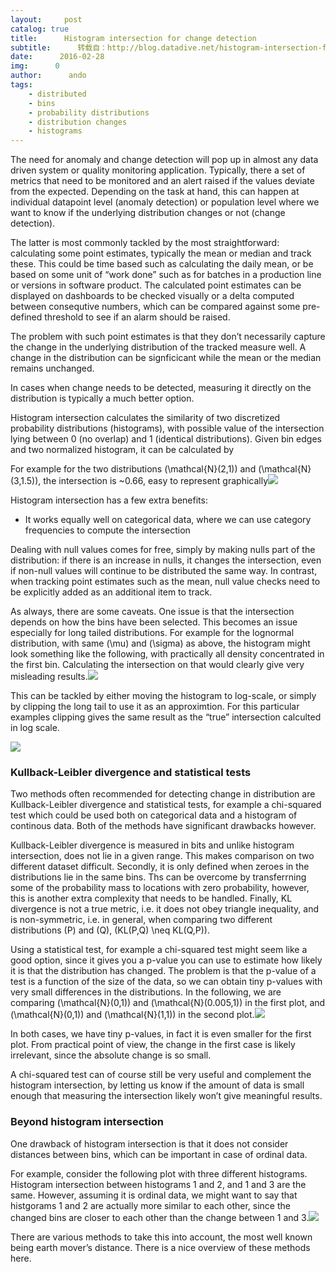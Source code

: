 ```yaml
---
layout:     post
catalog: true
title:      Histogram intersection for change detection
subtitle:      转载自：http://blog.datadive.net/histogram-intersection-for-change-detection/
date:      2016-02-28
img:      0
author:      ando
tags:
    - distributed
    - bins
    - probability distributions
    - distribution changes
    - histograms
---
```


The need for anomaly and change detection will pop up in almost any data driven system or quality monitoring application. Typically, there a set of metrics that need to be monitored and an alert raised if the values deviate from the expected. Depending on the task at hand, this can happen at individual datapoint level (anomaly detection) or population level where we want to know if the underlying distribution changes or not (change detection).

The latter is most commonly tackled by the most straightforward: calculating some point estimates, typically the mean or median and track these. This could be time based such as calculating the daily mean, or be based on some unit of “work done” such as for batches in a production line or versions in software product. The calculated point estimates can be displayed on dashboards to be checked visually or a delta computed between consequtive numbers, which can be compared against some pre-defined threshold to see if an alarm should be raised.

The problem with such point estimates is that they don’t necessarily capture the change in the underlying distribution of the tracked measure well. A change in the distribution can be signficicant while the mean or the median remains unchanged.

In cases when change needs to be detected, measuring it directly on the distribution is typically a much better option. 

Histogram intersection calculates the similarity of two discretized probability distributions (histograms), with possible value of the intersection lying between 0 (no overlap) and 1 (identical distributions). Given bin edges and two normalized histogram, it can be calculated by

For example for the two distributions \(\mathcal{N}(2,1)\) and \(\mathcal{N}(3,1.5)\), the intersection is ~0.66, easy to represent graphically![](http://blog.datadive.net/wp-content/uploads/2016/02/intersect.png)


Histogram intersection has a few extra benefits:

- It works equally well on categorical data, where we can use category frequencies to compute the intersection

Dealing with null values comes for free, simply by making nulls part of the distribution: if there is an increase in nulls, it changes the intersection, even if non-null values will continue to be distributed the same way. In contrast, when tracking point estimates such as the mean, null value checks need to be explicitly added as an additional item to track.


As always, there are some caveats. One issue is that the intersection depends on how the bins have been selected. This becomes an issue especially for long tailed distributions. For example for the lognormal distribution, with same \(\mu\) and \(\sigma\) as above, the histogram might look something like the following, with practically all density concentrated in the first bin. Calculating the intersection on that would clearly give very misleading results.![](http://blog.datadive.net/wp-content/uploads/2016/02/intersect2.png)


This can be tackled by either moving the histogram to log-scale, or simply by clipping the long tail to use it as an approximtion. For this particular examples clipping gives the same result as the “true” intersection calculted in log scale.

![](http://blog.datadive.net/wp-content/uploads/2016/02/intersect3.png)


### Kullback-Leibler divergence and statistical tests

Two methods often recommended for detecting change in distribution are Kullback-Leibler divergence and statistical tests, for example a chi-squared test which could be used both on categorical data and a histogram of continous data. Both of the methods have significant drawbacks however.

 Kullback-Leibler divergence is measured in bits and unlike histogram intersection, does not lie in a given range. This makes comparison on two different dataset difficult. Secondly, it is only defined when zeroes in the distributions lie in the same bins. Ths can be overcome by transferrning some of the probability mass to locations with zero probability, however, this is another extra complexity that needs to be handled. Finally, KL divergence is not a true metric, i.e. it does not obey triangle inequality, and is non-symmetric, i.e. in general, when comparing two different distributions \(P\) and \(Q\), \(KL(P,Q) \neq KL(Q,P)\). 

Using a statistical test, for example a chi-squared test might seem like a good option, since it gives you a p-value you can use to estimate how likely it is that the distribution has changed. The problem is that the p-value of a test is a function of the size of the data, so we can obtain tiny p-values with very small differences in the distributions. In the following, we are comparing \(\mathcal{N}(0,1)\) and \(\mathcal{N}(0.005,1)\) in the first plot, and \(\mathcal{N}(0,1)\) and \(\mathcal{N}(1,1)\) in the second plot.![](http://blog.datadive.net/wp-content/uploads/2016/02/intersect4.png)


In both cases, we have tiny p-values, in fact it is even smaller for the first plot. From practical point of view, the change in the first case is likely irrelevant, since the absolute change is so small.

A chi-squared test can of course still be very useful and complement the histogram intersection, by letting us know if the amount of data is small enough that measuring the intersection likely won’t give meaningful results.

### Beyond histogram intersection

One drawback of histogram intersection is that it does not consider distances between bins, which can be important in case of ordinal data.

For example, consider the following plot with three different histograms. Histogram intersection between histograms 1 and 2, and 1 and 3 are the same. However, assuming it is ordinal data, we might want to say that histgorams 1 and 2 are actually more similar to each other, since the changed bins are closer to each other than the change between 1 and 3.![](http://blog.datadive.net/wp-content/uploads/2016/02/intersect51.png)


There are various methods to take this into account, the most well known being earth mover’s distance. There is a nice overview of these methods here.
